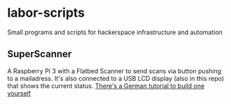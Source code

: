 # labor-scripts
Small programs and scripts for hackerspace infrastructure and automation

## SuperScanner
A Raspberry Pi 3 with a Flatbed Scanner to send scans via button pushing to a mailadress.
It's also connected to a USB LCD display (also in this repo) that shows the current status.
[There's a German tutorial to build one yourself](https://wiki.das-labor.org/w/Projekt/Server_Scripte#SuperScanner )
